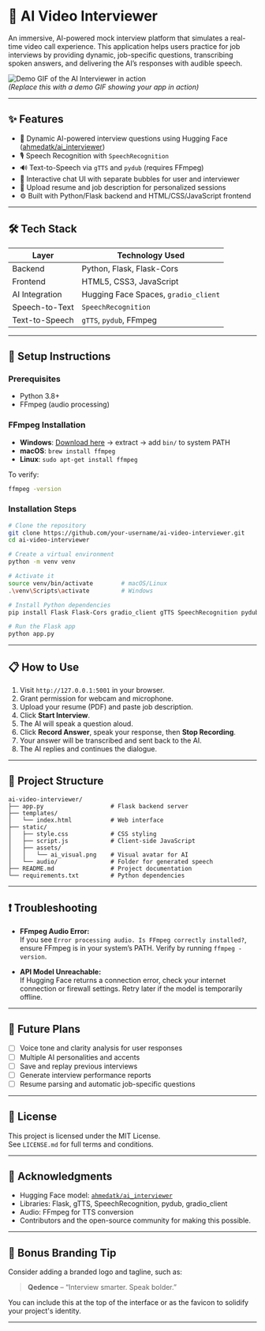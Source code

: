 # 🤖 AI Video Interviewer

An immersive, AI-powered mock interview platform that simulates a real-time video call experience. This application helps users practice for job interviews by providing dynamic, job-specific questions, transcribing spoken answers, and delivering the AI’s responses with audible speech.

![Demo GIF of the AI Interviewer in action](link-to-your-demo.gif)  
*(Replace this with a demo GIF showing your app in action)*

---

## ✨ Features

- 🧠 Dynamic AI-powered interview questions using Hugging Face ([ahmedatk/ai_interviewer](https://huggingface.co/spaces/ahmedatk/ai_interviewer))
- 🎙️ Speech Recognition with `SpeechRecognition`
- 🔊 Text-to-Speech via `gTTS` and `pydub` (requires FFmpeg)
- 💬 Interactive chat UI with separate bubbles for user and interviewer
- 📁 Upload resume and job description for personalized sessions
- ⚙️ Built with Python/Flask backend and HTML/CSS/JavaScript frontend

---

## 🛠️ Tech Stack

| Layer            | Technology Used                             |
|------------------|---------------------------------------------|
| Backend          | Python, Flask, Flask-Cors                   |
| Frontend         | HTML5, CSS3, JavaScript                     |
| AI Integration   | Hugging Face Spaces, `gradio_client`        |
| Speech-to-Text   | `SpeechRecognition`                         |
| Text-to-Speech   | `gTTS`, `pydub`, FFmpeg                     |

---

## 🔧 Setup Instructions

### Prerequisites

- Python 3.8+
- FFmpeg (audio processing)

### FFmpeg Installation

- **Windows**: [Download here](https://www.gyan.dev/ffmpeg/builds/ffmpeg-release-essentials.zip) → extract → add `bin/` to system PATH  
- **macOS**: `brew install ffmpeg`  
- **Linux**: `sudo apt-get install ffmpeg`  

To verify:  
```bash
ffmpeg -version
```

### Installation Steps

```bash
# Clone the repository
git clone https://github.com/your-username/ai-video-interviewer.git
cd ai-video-interviewer

# Create a virtual environment
python -m venv venv

# Activate it
source venv/bin/activate        # macOS/Linux
.\venv\Scripts\activate         # Windows

# Install Python dependencies
pip install Flask Flask-Cors gradio_client gTTS SpeechRecognition pydub

# Run the Flask app
python app.py
```

---

## 📋 How to Use

1. Visit `http://127.0.0.1:5001` in your browser.
2. Grant permission for webcam and microphone.
3. Upload your resume (PDF) and paste job description.
4. Click **Start Interview**.
5. The AI will speak a question aloud.
6. Click **Record Answer**, speak your response, then **Stop Recording**.
7. Your answer will be transcribed and sent back to the AI.
8. The AI replies and continues the dialogue.

---

## 📁 Project Structure

```
ai-video-interviewer/
├── app.py                   # Flask backend server
├── templates/
│   └── index.html           # Web interface
├── static/
│   ├── style.css            # CSS styling
│   ├── script.js            # Client-side JavaScript
│   ├── assets/
│   │   └── ai_visual.png    # Visual avatar for AI
│   └── audio/               # Folder for generated speech
├── README.md                # Project documentation
└── requirements.txt         # Python dependencies
```

---

## ❗ Troubleshooting

- **FFmpeg Audio Error:**  
  If you see `Error processing audio. Is FFmpeg correctly installed?`, ensure FFmpeg is in your system’s PATH. Verify by running `ffmpeg -version`.

- **API Model Unreachable:**  
  If Hugging Face returns a connection error, check your internet connection or firewall settings. Retry later if the model is temporarily offline.

---

## 🚀 Future Plans

- [ ] Voice tone and clarity analysis for user responses  
- [ ] Multiple AI personalities and accents  
- [ ] Save and replay previous interviews  
- [ ] Generate interview performance reports  
- [ ] Resume parsing and automatic job-specific questions

---

## 📄 License

This project is licensed under the MIT License.  
See `LICENSE.md` for full terms and conditions.

---

## 🙌 Acknowledgments

- Hugging Face model: [`ahmedatk/ai_interviewer`](https://huggingface.co/spaces/ahmedatk/ai_interviewer)  
- Libraries: Flask, gTTS, SpeechRecognition, pydub, gradio_client  
- Audio: FFmpeg for TTS conversion  
- Contributors and the open-source community for making this possible.

---

## 🎨 Bonus Branding Tip

Consider adding a branded logo and tagline, such as:

> **Qedence** – “Interview smarter. Speak bolder.”

You can include this at the top of the interface or as the favicon to solidify your project's identity.

---
